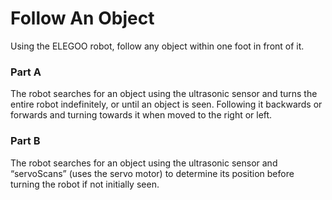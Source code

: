 # Follow An Object
Using the ELEGOO robot, follow any object within one foot in front of it. 

### Part A  
The robot searches for an object using the ultrasonic sensor and turns the entire robot indefinitely, or until an object is seen. Following it backwards or forwards and turning towards it when moved to the right or left. 

### Part B  
The robot searches for an object using the ultrasonic sensor and “servoScans” (uses the servo motor) to determine its position before turning the robot if not initially seen. 
